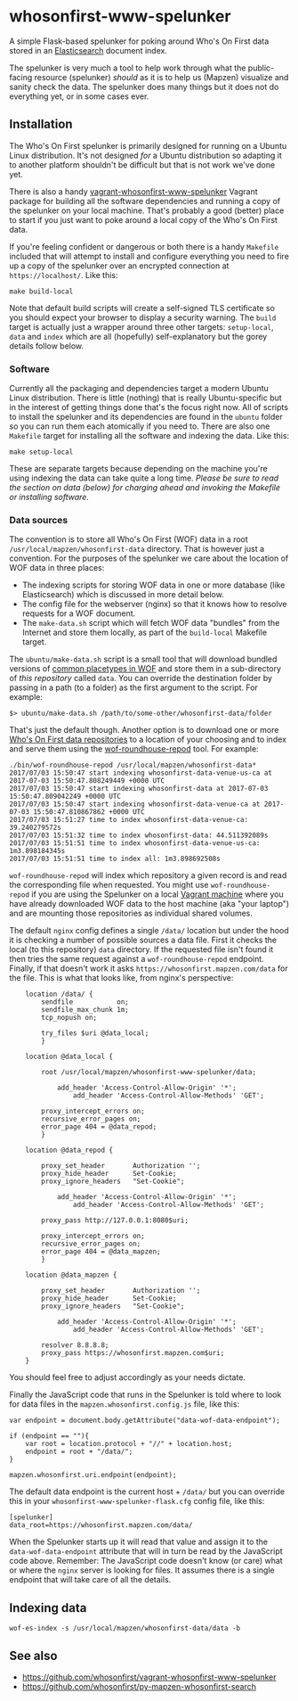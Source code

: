 # whosonfirst-www-spelunker

A simple Flask-based spelunker for poking around Who's On First data stored in an [Elasticsearch](https://github.com/mapzen/py-mapzen-whosonfirst-search) document index.

The spelunker is very much a tool to help work through what the public-facing resource (spelunker) _should_ as it is to help us (Mapzen) visualize and sanity check the
data. The spelunker does many things but it does not do everything yet, or in some cases ever.

## Installation

The Who's On First spelunker is primarily designed for running on a Ubuntu Linux distribution. It's not designed _for_ a Ubuntu distribution so adapting it to another platform shouldn't be difficult but that is not work we've done yet.

There is also a handy [vagrant-whosonfirst-www-spelunker](https://github.com/whosonfirst/vagrant-whosonfirst-www-spelunker) Vagrant package for building all the software dependencies and running a copy of the spelunker on your local machine. That's probably a good (better) place to start if you just want to poke around a local copy of the Who's On First data.

If you're feeling confident or dangerous or both there is a handy `Makefile` included that will attempt to install and configure everything you need to fire up a copy of the spelunker over an encrypted connection at `https://localhost/`. Like this:

```
make build-local
```

Note that default build scripts will create a self-signed TLS certificate so you should expect your browser to display a security warning. The `build` target is actually just a wrapper around three other targets: `setup-local`, `data` and `index` which are all (hopefully) self-explanatory but the gorey details follow below.

### Software

Currently all the packaging and dependencies target a modern Ubuntu Linux distribution. There is little (nothing) that is really Ubuntu-specific but in the interest of getting things done that's the focus right now. All of scripts to install the spelunker and its dependencies are found in the `ubuntu` folder so you can run them each atomically if you need to. There are also one `Makefile` target for installing all the software and indexing the data. Like this:

```
make setup-local
```

These are separate targets because depending on the machine you're using indexing the data can take quite a long time. _Please be sure to read the section on data (below) for charging ahead and invoking the Makefile or installing software._

### Data sources

The convention is to store all Who's On First (WOF) data in a root `/usr/local/mapzen/whosonfirst-data` directory. That is however just a convention. For the purposes of the spelunker we care about the location of WOF data in three places:

* The indexing scripts for storing WOF data in one or more database (like Elasticsearch) which is discussed in more detail below.
* The config file for the webserver (nginx) so that it knows how to resolve requests for a WOF document.
* The `make-data.sh` script which will fetch WOF data "bundles" from the Internet and store them locally, as part of the `build-local` Makefile target.

The `ubuntu/make-data.sh` script is a small tool that will download bundled versions of [common placetypes in WOF]() and store them in a sub-directory of _this repository_ called `data`. You can override the destination folder by passing in a path (to a folder) as the first argument to the script. For example:

```
$> ubuntu/make-data.sh /path/to/some-other/whosonfirst-data/folder
```

That's just the default though. Another option is to download one or more [Who's On First data repositories](https://github.com/whosonfirst-data) to a location of your choosing and to index and serve them using the [wof-roundhouse-repod]() tool. For example:

```
./bin/wof-roundhouse-repod /usr/local/mapzen/whosonfirst-data*
2017/07/03 15:50:47 start indexing whosonfirst-data-venue-us-ca at 2017-07-03 15:50:47.808249449 +0000 UTC
2017/07/03 15:50:47 start indexing whosonfirst-data at 2017-07-03 15:50:47.809042249 +0000 UTC
2017/07/03 15:50:47 start indexing whosonfirst-data-venue-ca at 2017-07-03 15:50:47.810867862 +0000 UTC
2017/07/03 15:51:27 time to index whosonfirst-data-venue-ca: 39.240279572s
2017/07/03 15:51:32 time to index whosonfirst-data: 44.511392089s
2017/07/03 15:51:51 time to index whosonfirst-data-venue-us-ca: 1m3.898184345s
2017/07/03 15:51:51 time to index all: 1m3.898692508s
```

`wof-roundhouse-repod` will index which repository a given record is and read the corresponding file when requested. You might use `wof-roundhouse-repod` if you are using the Spelunker on a local [Vagrant machine]() where you have already downloaded WOF data to the host machine (aka "your laptop") and are mounting those repositories as individual shared volumes.

The default `nginx` config defines a single `/data/` location but under the hood it is checking a number of possible sources a data file. First it checks the local (to this repository) `data` directory. If the requested file isn't found it then tries the same request against a `wof-roundhouse-repod` endpoint. Finally, if that doesn't work it asks `https://whosonfirst.mapzen.com/data` for the file. This is what that looks like, from nginx's perspective:


```
	location /data/ {
		sendfile           on;
		sendfile_max_chunk 1m;
		tcp_nopush on;

		try_files $uri @data_local;
        }

	location @data_local {

		root /usr/local/mapzen/whosonfirst-www-spelunker/data;

	    	add_header 'Access-Control-Allow-Origin' '*';
            	add_header 'Access-Control-Allow-Methods' 'GET';

		proxy_intercept_errors on;
		recursive_error_pages on;
		error_page 404 = @data_repod;
        }

	location @data_repod {

		proxy_set_header       Authorization '';
		proxy_hide_header      Set-Cookie;
		proxy_ignore_headers   "Set-Cookie";

	    	add_header 'Access-Control-Allow-Origin' '*';
            	add_header 'Access-Control-Allow-Methods' 'GET';

		proxy_pass http://127.0.0.1:8080$uri;

		proxy_intercept_errors on;
		recursive_error_pages on;
		error_page 404 = @data_mapzen;
        }

	location @data_mapzen {

		proxy_set_header       Authorization '';
		proxy_hide_header      Set-Cookie;
		proxy_ignore_headers   "Set-Cookie";

	    	add_header 'Access-Control-Allow-Origin' '*';
            	add_header 'Access-Control-Allow-Methods' 'GET';

		resolver 8.8.8.8;
		proxy_pass https://whosonfirst.mapzen.com$uri;
	}
```

You should feel free to adjust accordingly as your needs dictate.

Finally the JavaScript code that runs in the Spelunker is told where to look for data files in the `mapzen.whosonfirst.config.js` file, like this:


```
var endpoint = document.body.getAttribute("data-wof-data-endpoint");

if (endpoint == ""){
	var root = location.protocol + "//" + location.host;
	endpoint = root + "/data/";
}	

mapzen.whosonfirst.uri.endpoint(endpoint);
```

The default data endpoint is the current host + `/data/` but you can override this in your `whosonfirst-www-spelunker-flask.cfg` config file, like this:

```
[spelunker]
data_root=https://whosonfirst.mapzen.com/data/
```

When the Spelunker starts up it will read that value and assign it to the `data-wof-data-endpoint` attribute that will in turn be read by the JavaScript code above. Remember: The JavaScript code doesn't know (or care) what or where the `nginx` server is looking for files. It assumes there is a single endpoint that will take care of all the details.

## Indexing data

```
wof-es-index -s /usr/local/mapzen/whosonfirst-data/data -b
```

## See also

* https://github.com/whosonfirst/vagrant-whosonfirst-www-spelunker
* https://github.com/whosonfirst/py-mapzen-whosonfirst-search
